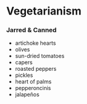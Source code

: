 Vegetarianism
=============

### Jarred & Canned

- artichoke hearts
- olives
- sun-dried tomatoes
- capers
- roasted peppers
- pickles
- heart of palms
- pepperoncinis
- jalapeños